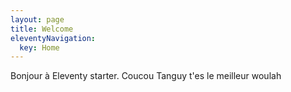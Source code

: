 ```yaml
---
layout: page
title: Welcome
eleventyNavigation:
  key: Home
---
```


Bonjour à Eleventy starter.
Coucou Tanguy t'es le meilleur woulah
